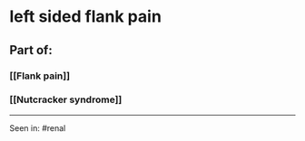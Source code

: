 # left sided flank pain

## Part of: 
### [[Flank pain]]
### [[Nutcracker syndrome]]

---

Seen in: #renal 